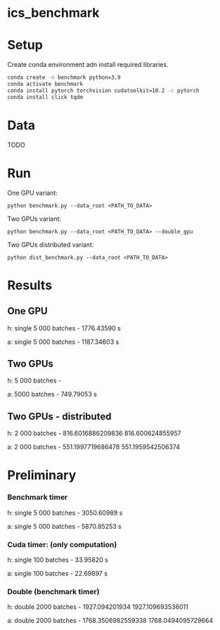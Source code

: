 # ics_benchmark


# Setup 

Create conda environment adn install required libraries.

```sh
conda create -n benchmark python=3.9
conda activate benchmark
conda install pytorch torchvision cudatoolkit=10.2 -c pytorch 
conda install click tqdm
```

# Data
TODO


# Run

One GPU variant: 
```
python benchmark.py --data_root <PATH_TO_DATA> 
```

Two GPUs variant:
```
python benchmark.py --data_root <PATH_TO_DATA> --double_gpu 
```

Two GPUs distributed variant:
```
python dist_benchmark.py --data_root <PATH_TO_DATA>
```

# Results 
## One GPU
h: single 5 000 batches - 1776.43590 s

a: single 5 000 batches - 1187.34603 s

## Two GPUs
h: 5 000 batches - 

a: 5000 batches - 749.79053 s

## Two GPUs - distributed 
h: 2 000 batches - 816.6016886209836 816.600624855957

a: 2 000 batches - 551.1997719686478 551.1959542506374


# Preliminary
### Benchmark timer 
h: single 5 000 batches - 3050.60989 s 

a: single 5 000 batches - 5870.85253 s

### Cuda timer: (only computation)
h: single 100 batches  - 33.95820 s

a:  single 100 batches -  22.69897 s

### Double (benchmark timer)
h: double 2000 batches - 1927.094201934 1927.109693536011

a: double 2000 batches - 1768.3506982559338 1768.0494095729664
